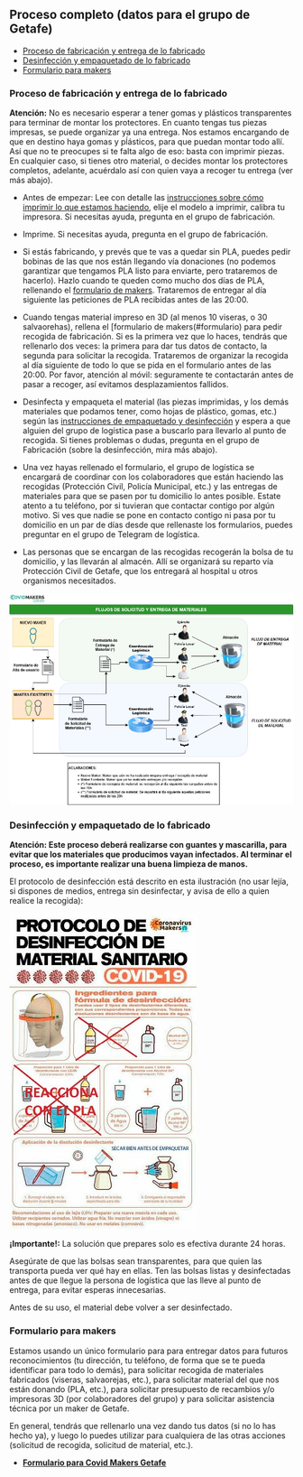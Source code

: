 ## Proceso completo (datos para el grupo de Getafe)

* [Proceso de fabricación y entrega de lo fabricado](#proceso)
* [Desinfección y empaquetado de lo fabricado](#desinfeccion)
* [Formulario para makers](#formulario)

### <a name="proceso">Proceso de fabricación y entrega de lo fabricado</a>

**Atención:** No es necesario esperar a tener gomas y plásticos transparentes para terminar de montar los protectores. En cuanto tengas tus piezas impresas, se puede organizar ya una entrega. Nos estamos encargando de que en destino haya gomas y pĺásticos, para que puedan montar todo allí. Así que no te preocupes si te falta algo de eso: basta con imprimir piezas. En cualquier caso, si tienes otro material, o decides montar los protectores completos, adelante, acuérdalo así con quien vaya a recoger tu entrega (ver más abajo).

* Antes de empezar: Lee con detalle las [instrucciones sobre cómo imprimir lo que estamos haciendo](#haciendo), elije el modelo a imprimir, calibra tu impresora. Si necesitas ayuda, pregunta en el grupo de fabricación.

* Imprime. Si necesitas ayuda, pregunta en el grupo de fabricación.

* Si estás fabricando, y prevés que te vas a quedar sin PLA, puedes pedir bobinas de las que nos están llegando vía donaciones (no podemos garantizar que tengamos PLA listo para enviarte, pero trataremos de hacerlo). Hazlo cuando te queden como mucho dos días de PLA, rellenando el [formulario de makers](#formulario). Trataremos de entregar al día siguiente las peticiones de PLA recibidas antes de las 20:00.

* Cuando tengas material impreso en 3D (al menos 10 viseras, o 30 salvaorehas), rellena el [formulario de makers(#formulario) para pedir recogida de fabricación. Si es la primera vez que lo haces, tendrás que rellenarlo dos veces: la primera para dar tus datos de contacto, la segunda para solicitar la recogida. Trataremos de organizar la recogida al día siguiente de todo lo que se pida en el formulario antes de las 20:00. Por favor, atención al móvil: seguramente te contactarán antes de pasar a recoger, así evitamos desplazamientos fallidos.
  
* Desinfecta y empaqueta el material (las piezas imprimidas, y los demás materiales que podamos tener, como hojas de plástico, gomas, etc.) según las [instrucciones de empaquetado y desinfección](#desinfeccion) y espera a que alguien del grupo de logística pase a buscarlo para llevarlo al punto de recogida. Si tienes problemas o dudas, pregunta en el grupo de Fabricación (sobre la desinfección, mira más abajo).

* Una vez hayas rellenado el formulario, el grupo de logística se encargará de coordinar con los colaboradores que están haciendo las recogidas (Protección Civil, Policía Municipal, etc.) y las entregas de materiales para que se pasen por tu domicilio lo antes posible. Estate atento a tu teléfono, por si tuvieran que contactar contigo por algún motivo. Si ves que nadie se pone en contacto contigo ni pasa por tu domicilio en un par de días desde que rellenaste los formularios, puedes preguntar en el grupo de Telegram de logística.

* Las personas que se encargan de las recogidas recogerán la bolsa de tu domicilio, y las llevarán al almacén. Allí se organizará su reparto vía Protección Civil de Getafe, que los entregará al hospital u otros organismos necesitados.

![Flujo de materiales y fabricación](flujos_materiales.jpg)

### <a name="desinfeccion">Desinfección y empaquetado de lo fabricado</a>

**Atención: Este proceso deberá realizarse con guantes y mascarilla, para evitar que los materiales que producimos vayan infectados. Al terminar el proceso, es importante realizar una buena limpieza de manos.**

El protocolo de desinfección está descrito en esta ilustración (no usar lejía, si dispones de medios, entrega sin desinfectar, y avisa de ello a quien realice la recogida):

![Protocolo de desinfección](protocolo-desinfeccion.jpg)


**¡Importante!:** La solución que prepares solo es efectiva durante 24 horas.

Asegúrate de que las bolsas sean transparentes, para que quien las transporta pueda ver qué hay en ellas. Ten las bolsas listas y desinfectadas antes de que llegue la persona de logística que las lleve al punto de entrega, para evitar esperas innecesarias.

Antes de su uso, el material debe volver a ser desinfectado.

### <a name="formulario">Formulario para makers</a>

Estamos usando un único formulario para para entregar datos para futuros reconocimientos (tu dirección, tu teléfono, de forma que se te pueda identificar para todo lo demás), para solicitar recogida de materiales fabricados (viseras, salvaorejas, etc.), para solicitar material del que nos están donando (PLA, etc.), para solicitar presupuesto de recambios y/o impresoras 3D (por colaboradores del grupo) y para solicitar asistencia técnica por un maker de Getafe.

En general, tendrás que rellenarlo una vez dando tus datos (si no lo has hecho ya), y luego lo puedes utilizar para cualquiera de las otras acciones (solicitud de recogida, solicitud de material, etc.).

* **[Formulario para Covid Makers Getafe](https://forms.gle/CEgajzvrGYJpzXTS8)**